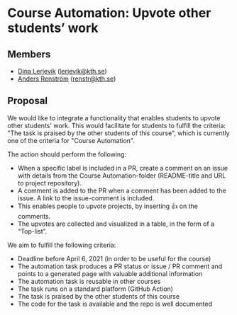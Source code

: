 # Course Automation: Upvote other students’ work 
 
## Members

- [Dina Lerjevik](https://github.com/dmariel) (lerjevik@kth.se)
- [Anders Renström](https://github.com/Renstrom) (renstr@kth.se)
 
## Proposal
 
We would like to integrate a functionality that enables students to upvote other students' work. This would facilitate for students to fulfill the criteria: "The task is praised by the other students of this course", which is currently one of the criteria for "Course Automation".
 
The action should perform the following:  
 
* When a specific label is included in a PR, create a comment on an issue with details from the Course Automation-folder (README-title and URL to project repository).
* A comment is added to the PR when a comment has been added to the issue. A link to the issue-comment is included.
* This enables people to upvote projects, by inserting :thumbsup: on the comments.
* The upvotes are collected and visualized in a table, in the form of a “Top-list”.
 
We aim to fulfill the following criteria:
 
* Deadline before April 6, 2021 (in order to be useful for the course)
* The automation task produces a PR status or issue / PR comment and points to a generated page with valuable additional information
* The automation task is reusable in other courses
* The task runs on a standard platform (GitHub Action)
* The task is praised by the other students of this course 
* The code for the task is available and the repo is well documented      
